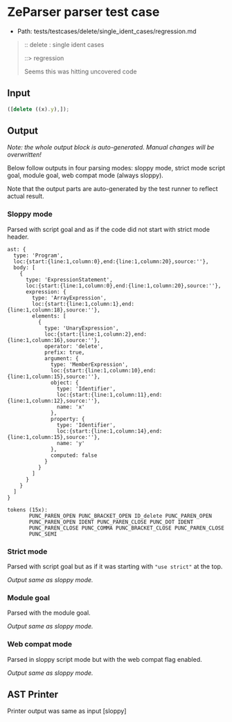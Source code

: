 # ZeParser parser test case

- Path: tests/testcases/delete/single_ident_cases/regression.md

> :: delete : single ident cases
>
> ::> regression
>
> Seems this was hitting uncovered code

## Input

`````js
([delete ((x).y),]);
`````

## Output

_Note: the whole output block is auto-generated. Manual changes will be overwritten!_

Below follow outputs in four parsing modes: sloppy mode, strict mode script goal, module goal, web compat mode (always sloppy).

Note that the output parts are auto-generated by the test runner to reflect actual result.

### Sloppy mode

Parsed with script goal and as if the code did not start with strict mode header.

`````
ast: {
  type: 'Program',
  loc:{start:{line:1,column:0},end:{line:1,column:20},source:''},
  body: [
    {
      type: 'ExpressionStatement',
      loc:{start:{line:1,column:0},end:{line:1,column:20},source:''},
      expression: {
        type: 'ArrayExpression',
        loc:{start:{line:1,column:1},end:{line:1,column:18},source:''},
        elements: [
          {
            type: 'UnaryExpression',
            loc:{start:{line:1,column:2},end:{line:1,column:16},source:''},
            operator: 'delete',
            prefix: true,
            argument: {
              type: 'MemberExpression',
              loc:{start:{line:1,column:10},end:{line:1,column:15},source:''},
              object: {
                type: 'Identifier',
                loc:{start:{line:1,column:11},end:{line:1,column:12},source:''},
                name: 'x'
              },
              property: {
                type: 'Identifier',
                loc:{start:{line:1,column:14},end:{line:1,column:15},source:''},
                name: 'y'
              },
              computed: false
            }
          }
        ]
      }
    }
  ]
}

tokens (15x):
       PUNC_PAREN_OPEN PUNC_BRACKET_OPEN ID_delete PUNC_PAREN_OPEN
       PUNC_PAREN_OPEN IDENT PUNC_PAREN_CLOSE PUNC_DOT IDENT
       PUNC_PAREN_CLOSE PUNC_COMMA PUNC_BRACKET_CLOSE PUNC_PAREN_CLOSE
       PUNC_SEMI
`````

### Strict mode

Parsed with script goal but as if it was starting with `"use strict"` at the top.

_Output same as sloppy mode._

### Module goal

Parsed with the module goal.

_Output same as sloppy mode._

### Web compat mode

Parsed in sloppy script mode but with the web compat flag enabled.

_Output same as sloppy mode._

## AST Printer

Printer output was same as input [sloppy]